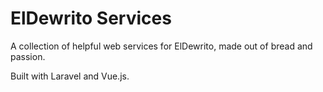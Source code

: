 # ElDewrito Services

A collection of helpful web services for ElDewrito, made out of bread and passion.

Built with Laravel and Vue.js.
